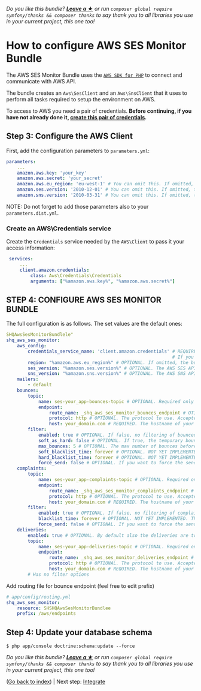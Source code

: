*Do you like this bundle? [**Leave a &#9733;**](#js-repo-pjax-container) or run `composer global require symfony/thanks && composer thanks` to say thank you to all libraries you use in your current project, this one too!*

How to configure AWS SES Monitor Bundle
=======================================

The AWS SES Monitor Bundle uses the [`AWS SDK for PHP`](https://aws.amazon.com/it/documentation/sdk-for-php/)
 to connect and communicate with AWS API.

The bundle creates an `Aws\SesClient` and an `Aws\SnsClient` that it uses to perform all tasks required to setup the environment on AWS.

To access to AWS you need a pair of credentials. **Before continuing, if you have not already done it, [create this pair of credentials](https://aws.amazon.com/it/developers/access-keys/).**


Step 3: Configure the AWS Client
--------------------------------

First, add the configuration parameters to `parameters.yml`:

```yaml
parameters:
    ...
    amazon.aws.key: 'your_key'
    amazon.aws.secret: 'your_secret'
    amazon.aws.eu_region: 'eu-west-1' # You can omit this. If omitted, the bundle sets this to us-east-1
    amazon.ses.version: '2010-12-01' # You can omit this. If omitted, the bundle sets this to 2010-12-01
    amazon.sns.version: '2010-03-31' # You can omit this. If omitted, the bundle sets this to 2010-03-31
```

NOTE: Do not forget to add those parameters also to your `parameters.dist.yml`.

### Create an AWS\Credentials service

Create the `Credentials` service needed by the `AWS\Client` to pass it your access information:
 
```yaml
 services:
     ...
     client.amazon.credentials:
         class: Aws\Credentials\Credentials
         arguments: ["%amazon.aws.key%", "%amazon.aws.secret%"]
```

STEP 4: CONFIGURE AWS SES MONITOR BUNDLE
----------------------------------------

The full configuration is as follows. The set values are the default ones:

```yaml
SHQAwsSesMonitorBundlele"
shq_aws_ses_monitor:
    aws_config:
        credentials_service_name: 'client.amazon.credentials' # REQUIRED. Here the NAME (not the service itself!) of the credentials service set in the previous step.
                                                              # If you omit this, the bundle looks for client.aws.credentials service.
        region: "%amazon.aws.eu_region%" # OPTIONAL. If omitted, the bundle sets this to us-east-1.
        ses_version: "%amazon.ses.version%" # OPTIONAL. The AWS SES API version to use. Defaults to 2010-12-01.
        sns_version: "%amazon.sns.version%" # OPTIONAL. The AWS SNS API version to use. Defaults to 2010-03-31.
    mailers:
        - default
    bounces:
        topic:
            name: ses-your_app-bounces-topic # OPTIONAL. Required only to use the configuration commands. 
            endpoint:
                route_name: _shq_aws_ses_monitor_bounces_endpoint # OTIONAL. The endpoint AWS SNS calls when SES reports a bounce.
                protocol: http # OPTIONAL. The protocol to use. Accepted values are: http, HTTP, https, HTTPS.
                host: your_domain.com # REQUIRED. The hostname of your project when in production.
        filter:
            enabled: true # OPTIONAL. If false, no filtering of bounced recipients will happen. Complained are ever filtered.
            soft_as_hard: false # OPTIONAL. If true, the temporary bounces counts as hard bounces
            max_bounces: 5 # OPTIONAL. The max number of bounces before the address is blacklisted
            soft_blacklist_time: forever # OPTIONAL. NOT YET IMPLEMENTED. The amount of time for wich a temporary bounced address has to be blacklisted. If "forever" emails will never been sent in the future.
            hard_blacklist_time: forever # OPTIONAL. NOT YET IMPLEMENTED. The amount of time for wich an hard bounced address has to be blacklisted. If "forever" emails will never been sent in the future.
            force_send: false # OPTIONAL. If you want to force the sending of e-maills to bounced e-mails. VERY RISKY!
    complaints:
        topic:
            name: ses-your_app-complaints-topic # OPTIONAL. Required only to use the configuration commands.
            endpoint:
                route_name: _shq_aws_ses_monitor_complaints_endpoint # OTIONAL. The endpoint AWS SNS calls when SES reports a complaint.
                protocol: http # OPTIONAL. The protocol to use. Accepted values are: http, HTTP, https, HTTPS.
                host: your_domain.com # REQUIRED. The hostname of your project when in production.
        filter:
            enabled: true # OPTIONAL. If false, no filtering of complained recipients will happen. "false" IS VERY RISKY!
            blacklist_time: forever # OPTIONAL. NOT YET IMPLEMENTED. The amount of time for wich an address has to be blacklisted. If "forever" emails will never been sent in the future.
            force_send: false # OPTIONAL. If you want to force the sending of e-maills to complained e-mails. VERY RISKY!
    deliveries:
        enabled: true # OPTIONAL. By default also the deliveries are tracked.
        topic:
            name: ses-your_app-deliveries-topic # OPTIONAL. Required only to use the configuration commands.
            endpoint:
                route_name: _shq_aws_ses_monitor_deliveries_endpoint # OTIONAL. The endpoint AWS SNS calls when SES reports a delivery.
                protocol: http # OPTIONAL. The protocol to use. Accepted values are: http, HTTP, https, HTTPS.
                host: your_domain.com # REQUIRED. The hostname of your project when in production.
        # Has no filter options
```

Add routing file for bounce endpoint (feel free to edit prefix)

```yaml
# app/config/routing.yml
shq_aws_ses_monitor:
    resource: SHSHQAwsSesMonitorBundlee
    prefix: /aws/endpoints
```

Step 4: Update your database schema
-----------------------------------

```
$ php app/console doctrine:schema:update --force
```

*Do you like this bundle? [**Leave a &#9733;**](#js-repo-pjax-container) or run `composer global require symfony/thanks && composer thanks` to say thank you to all libraries you use in your current project, this one too!*

([Go back to index](Index.md)) | Next step: [Integrate](Integration.md)
